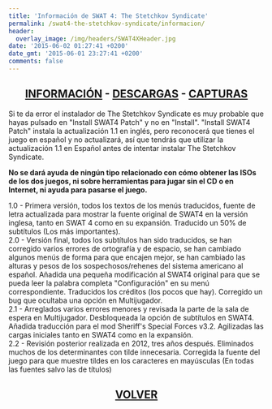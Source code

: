 ```yaml
---
title: 'Información de SWAT 4: The Stetchkov Syndicate'
permalink: /swat4-the-stetchkov-syndicate/informacion/
header:
  overlay_image: /img/headers/SWAT4XHeader.jpg
date: '2015-06-02 01:27:41 +0200'
date_gmt: '2015-06-01 23:27:41 +0200'
comments: false
---
```

<h2 style="text-align: center;"><strong><a href="/swat4-the-stetchkov-syndicate/informacion/">INFORMACIÓN</a> - <a href="/swat4-the-stetchkov-syndicate/descargar/">DESCARGAS</a> - <a href="/swat4-the-stetchkov-syndicate/capturas/">CAPTURAS</a></strong></h2>

Si te da error el instalador de The Stetchkov Syndicate es muy probable que hayas pulsado 
en "Install SWAT4 Patch" y no en "Install". "Install SWAT4 Patch" instala la actualización 
1.1 en inglés, pero reconocerá que tienes el juego en español y no actualizará, así que 
tendrás que utilizar la actualización 1.1 en Español antes de intentar instalar The Stetchkov 
Syndicate.

**No se dará ayuda de ningún tipo relacionado con cómo obtener las ISOs de los dos juegos, 
ni sobre herramientas para jugar sin el CD o en Internet, ni ayuda para pasarse el juego.**

1.0 - Primera versión, todos los textos de los menús traducidos, fuente de letra actualizada 
para mostrar la fuente original de SWAT4 en la versión inglesa, tanto en SWAT 4 como en su 
expansión. Traducido un 50% de subtítulos (Los más importantes).  
2.0 - Versión final, todos los subtítulos han sido traducidos, se han corregido varios errores 
de ortografía y de espacio, se han cambiado algunos menús de forma para que encajen mejor, se 
han cambiado las alturas y pesos de los sospechosos/rehenes del sistema americano al español. 
Añadida una pequeña modificación al SWAT4 original para que se pueda leer la palabra completa 
"Configuración" en su menú correspondiente. Traducidos los créditos (los pocos que hay). 
Corregido un bug que ocultaba una opción en Multijugador.  
2.1 - Arreglados varios errores menores y revisada la parte de la sala de espera en Multijugador. 
Desbloqueada la opción de subtítulos en SWAT4. Añadida traducción para el mod Sheriff's Special 
Forces v3.2. Agilizadas las cargas iniciales tanto en SWAT4 como en la expansión.  
2.2 - Revisión posterior realizada en 2012, tres años después. Eliminados muchos de los 
determinantes con tilde innecesaria. Corregida la fuente del juego para que muestre tildes en 
los caracteres en mayúsculas (En todas las fuentes salvo las de títulos)

<h2 style="text-align: center;"><strong><a href="/swat4-the-stetchkov-syndicate/">VOLVER</a></strong></h2>
<br>
<br>
<br>

